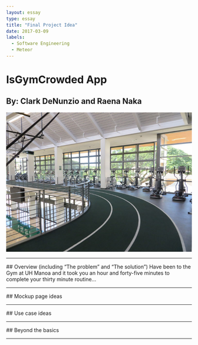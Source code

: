 ```yaml
---
layout: essay
type: essay
title: "Final Project Idea"
date: 2017-03-09
labels:
  - Software Engineering
  - Meteor
---
```


# IsGymCrowded App
## By: Clark DeNunzio and Raena Naka

<img class="ui centered medium image" src="../images/IMG_1675.jpg">

<hr>
## Overview (including “The problem” and “The solution”)
Have been to the Gym at UH Manoa and it took you an hour and forty-five minutes to complete your thirty minute routine...

<hr>
## Mockup page ideas

<hr>
## Use case ideas

<hr>
## Beyond the basics

<hr>
